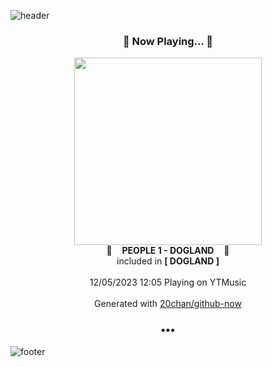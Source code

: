 ![header](https://capsule-render.vercel.app/api?type=wave&height=170&section=header&fontColor=090707&fontAlignX=45&fontAlignY=65&fontSize=100)

<h3 align="center">🎵 Now Playing... 🎵</h3>
<p align="center">
  <a href="https://music.youtube.com/watch?v=A_KoJ5-BhZc">
    <img width="300" src="https://lh3.googleusercontent.com/Eb6lcDGYoiL2LYIYqFMwbjgE3CcJhlJk8fYyBPLO6hHE9D3E6S9WN_jNuXtqUeBf8nByStAvfj1bLsFf">
  </a>
  <br>
  🎵&nbsp&nbsp&nbsp <b>PEOPLE 1 - DOGLAND</b> &nbsp&nbsp&nbsp🎵
  <br>
  included in <b>[ DOGLAND ]</b>
  
  <br />
  <br />
  12/05/2023 12:05 Playing on YTMusic
  <br />
  <br />
  Generated with <a href="https://github.com/20chan/github-now">20chan/github-now</a>
</p>

<h3 align="center">•••</h3>

![footer](https://capsule-render.vercel.app/api?type=wave&height=150&section=footer)

